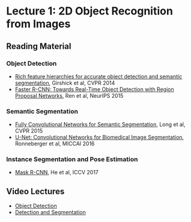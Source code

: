 # Lecture 1: 2D Object Recognition from Images

## Reading Material

###  Object Detection
* [Rich feature hierarchies for accurate object detection and semantic segmentation](rcnn), Girshick et al, CVPR 2014
* [Faster R-CNN: Towards Real-Time Object Detection with Region Proposal Networks](fastercnn), Ren et al, NeurIPS 2015

### Semantic Segmentation
* [Fully Convolutional Networks for Semantic Segmentation](fcn), Long et al, CVPR 2015
* [U-Net: Convolutional Networks for Biomedical Image Segmentation](unet), Ronneberger et al, MICCAI 2016

### Instance Segmentation and Pose Estimation
* [Mask R-CNN](maskrcnn), He et al, ICCV 2017

## Video Lectures
* [Object Detection](vid1) 
* [Detection and Segmentation](vid2)

[vid1]: http://leccap.engin.umich.edu/leccap/viewer/r/UMYL4y
[vid2]: http://leccap.engin.umich.edu/leccap/viewer/r/qbd9xt
[rcnn]: https://arxiv.org/abs/1311.2524
[fasterrcnn]: https://arxiv.org/abs/1506.01497
[maskrcnn]: https://arxiv.org/abs/1703.06870
[fcn]: https://arxiv.org/abs/1411.4038
[unet]: https://arxiv.org/abs/1505.04597